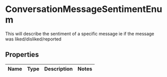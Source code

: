 # ConversationMessageSentimentEnum

This will describe the sentiment of a specific message ie if the message was liked/disliked/reported

## Properties

Name | Type | Description | Notes
------------ | ------------- | ------------- | -------------




